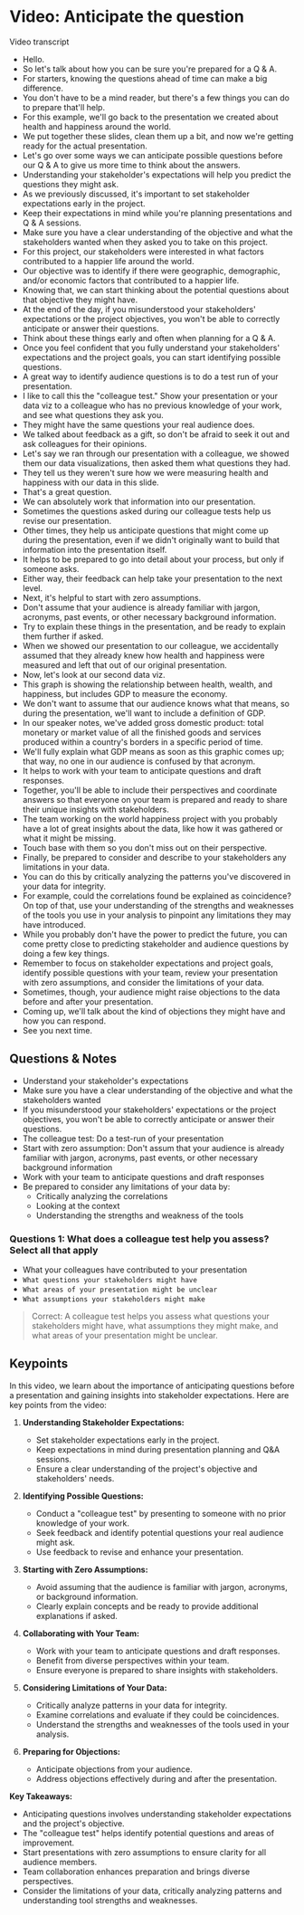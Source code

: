 # Video: Anticipate the question

Video transcript

- Hello.
- So let's talk about how you can be sure you're prepared for a Q &amp; A.
- For starters, knowing the questions ahead of time can make a big difference.
- You don't have to be a mind reader, but there's a few things you can do to prepare that'll help.
- For this example, we'll go back to the presentation we created about health and happiness around the world.
- We put together these slides, clean them up a bit, and now we're getting ready for the actual presentation.
- Let's go over some ways we can anticipate possible questions before our Q &amp; A to give us more time to think about the answers.
- Understanding your stakeholder's expectations will help you predict the questions they might ask.
- As we previously discussed, it's important to set stakeholder expectations early in the project.
- Keep their expectations in mind while you're planning presentations and Q &amp; A sessions.
- Make sure you have a clear understanding of the objective and what the stakeholders wanted when they asked you to take on this project.
- For this project, our stakeholders were interested in what factors contributed to a happier life around the world.
- Our objective was to identify if there were geographic, demographic, and/or economic factors that contributed to a happier life.
- Knowing that, we can start thinking about the potential questions about that objective they might have.
- At the end of the day, if you misunderstood your stakeholders' expectations or the project objectives, you won't be able to correctly anticipate or answer their questions.
- Think about these things early and often when planning for a Q &amp; A.
- Once you feel confident that you fully understand your stakeholders' expectations and the project goals, you can start identifying possible questions.
- A great way to identify audience questions is to do a test run of your presentation.
- I like to call this the "colleague test." Show your presentation or your data viz to a colleague who has no previous knowledge of your work, and see what questions they ask you.
- They might have the same questions your real audience does.
- We talked about feedback as a gift, so don't be afraid to seek it out and ask colleagues for their opinions.
- Let's say we ran through our presentation with a colleague, we showed them our data visualizations, then asked them what questions they had.
- They tell us they weren't sure how we were measuring health and happiness with our data in this slide.
- That's a great question.
- We can absolutely work that information into our presentation.
- Sometimes the questions asked during our colleague tests help us revise our presentation.
- Other times, they help us anticipate questions that might come up during the presentation, even if we didn't originally want to build that information into the presentation itself.
- It helps to be prepared to go into detail about your process, but only if someone asks.
- Either way, their feedback can help take your presentation to the next level.
- Next, it's helpful to start with zero assumptions.
- Don't assume that your audience is already familiar with jargon, acronyms, past events, or other necessary background information.
- Try to explain these things in the presentation, and be ready to explain them further if asked.
- When we showed our presentation to our colleague, we accidentally assumed that they already knew how health and happiness were measured and left that out of our original presentation.
- Now, let's look at our second data viz.
- This graph is showing the relationship between health, wealth, and happiness, but includes GDP to measure the economy.
- We don't want to assume that our audience knows what that means, so during the presentation, we'll want to include a definition of GDP.
- In our speaker notes, we've added gross domestic product: total monetary or market value of all the finished goods and services produced within a country's borders in a specific period of time.
- We'll fully explain what GDP means as soon as this graphic comes up; that way, no one in our audience is confused by that acronym.
- It helps to work with your team to anticipate questions and draft responses.
- Together, you'll be able to include their perspectives and coordinate answers so that everyone on your team is prepared and ready to share their unique insights with stakeholders.
- The team working on the world happiness project with you probably have a lot of great insights about the data, like how it was gathered or what it might be missing.
- Touch base with them so you don't miss out on their perspective.
- Finally, be prepared to consider and describe to your stakeholders any limitations in your data.
- You can do this by critically analyzing the patterns you've discovered in your data for integrity.
- For example, could the correlations found be explained as coincidence? On top of that, use your understanding of the strengths and weaknesses of the tools you use in your analysis to pinpoint any limitations they may have introduced.
- While you probably don't have the power to predict the future, you can come pretty close to predicting stakeholder and audience questions by doing a few key things.
- Remember to focus on stakeholder expectations and project goals, identify possible questions with your team, review your presentation with zero assumptions, and consider the limitations of your data.
- Sometimes, though, your audience might raise objections to the data before and after your presentation.
- Coming up, we'll talk about the kind of objections they might have and how you can respond.
- See you next time.

## Questions & Notes

- Understand your stakeholder's expectations
- Make sure you have a clear understanding of the objective and what the stakeholders wanted
- If you misunderstood your stakeholders' expectations or  the project objectives, you won't be able to correctly anticipate or answer their questions.
- The colleague test: Do a test-run of your presentation
- Start with zero assumption: Don't assum that your audience is already familiar with jargon, acronyms, past events, or other necessary background information
- Work with your team to anticipate questions and draft responses
- Be prepared to consider any limitations of your data by:
  - Critically analyzing the correlations
  - Looking at the context
  - Understanding the strengths and weakness of the tools

### Questions 1: What does a colleague test help you assess? Select all that apply

- What your colleagues have contributed to your presentation
- `What questions your stakeholders might have`
- `What areas of your presentation might be unclear`
- `What assumptions your stakeholders might make`

> Correct: A colleague test helps you assess what questions your stakeholders might have, what assumptions they might make, and what areas of your presentation might be unclear.

## Keypoints

In this video, we learn about the importance of anticipating questions before a presentation and gaining insights into stakeholder expectations. Here are key points from the video:

1. **Understanding Stakeholder Expectations:**
   - Set stakeholder expectations early in the project.
   - Keep expectations in mind during presentation planning and Q&A sessions.
   - Ensure a clear understanding of the project's objective and stakeholders' needs.

2. **Identifying Possible Questions:**
   - Conduct a "colleague test" by presenting to someone with no prior knowledge of your work.
   - Seek feedback and identify potential questions your real audience might ask.
   - Use feedback to revise and enhance your presentation.

3. **Starting with Zero Assumptions:**
   - Avoid assuming that the audience is familiar with jargon, acronyms, or background information.
   - Clearly explain concepts and be ready to provide additional explanations if asked.

4. **Collaborating with Your Team:**
   - Work with your team to anticipate questions and draft responses.
   - Benefit from diverse perspectives within your team.
   - Ensure everyone is prepared to share insights with stakeholders.

5. **Considering Limitations of Your Data:**
   - Critically analyze patterns in your data for integrity.
   - Examine correlations and evaluate if they could be coincidences.
   - Understand the strengths and weaknesses of the tools used in your analysis.

6. **Preparing for Objections:**
   - Anticipate objections from your audience.
   - Address objections effectively during and after the presentation.

**Key Takeaways:**

- Anticipating questions involves understanding stakeholder expectations and the project's objective.
- The "colleague test" helps identify potential questions and areas of improvement.
- Start presentations with zero assumptions to ensure clarity for all audience members.
- Team collaboration enhances preparation and brings diverse perspectives.
- Consider the limitations of your data, critically analyzing patterns and understanding tool strengths and weaknesses.
